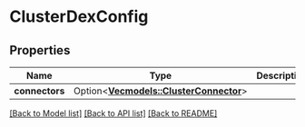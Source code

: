 # ClusterDexConfig

## Properties

Name | Type | Description | Notes
------------ | ------------- | ------------- | -------------
**connectors** | Option<[**Vec<models::ClusterConnector>**](clusterConnector.md)> |  | [optional]

[[Back to Model list]](../README.md#documentation-for-models) [[Back to API list]](../README.md#documentation-for-api-endpoints) [[Back to README]](../README.md)


